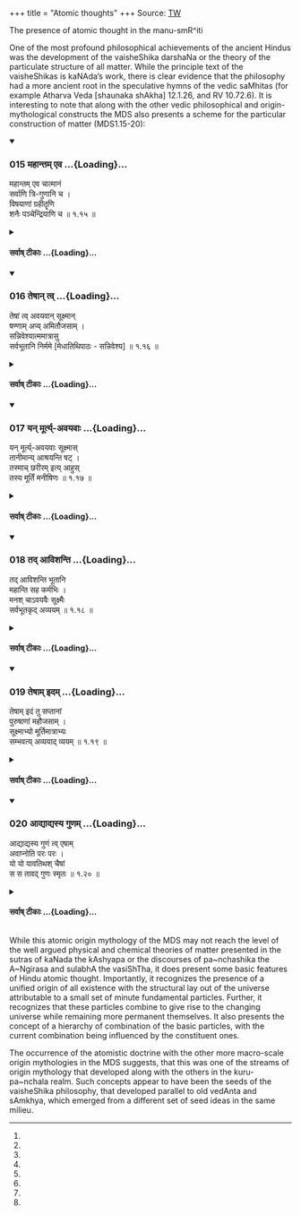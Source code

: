 +++
title = "Atomic thoughts"
+++
Source: [TW](https://www.oocities.org/somasushma/manu.html)


The presence of atomic thought in the manu-smR^iti

One of the most profound philosophical achievements of the ancient Hindus was the development of the vaisheShika darshaNa or the theory of the particulate structure of all matter. While the principle text of the vaisheShikas is kaNAda’s work, there is clear evidence that the philosophy had a more ancient root in the speculative hymns of the vedic saMhitas (for example Atharva Veda [shaunaka shAkha] 12.1.26, and RV 10.72.6). It is interesting to note that along with the other vedic philosophical and origin-mythological constructs the MDS also presents a scheme for the particular construction of matter (MDS1.15-20):



<div class="js_include" includetitle="true" newlevelforh1="3" unfilled url="/kalpAntaram/smRtiH/manuH/vishvAsa-prastutiH/01_praveshaH/015_mahAntam_eva.md">
<details open><summary><h3>015 महान्तम् एव ...{Loading}...</h3></summary>


महान्तम् एव चात्मानं  
सर्वाणि त्रि-गुणानि च ।  
विषयाणां ग्रहीतॄणि  
शनैः पञ्चेन्द्रियाणि च  ॥ १.१५ ॥
</details>
</div>
<div class="js_include collapsed" newlevelforh1="4" title="सर्वाष् टीकाः" unfilled url="/kalpAntaram/smRtiH/manuH/sarvASh_TIkAH/01_praveshaH/015_mahAntam_eva.md">
<details><summary><h4>सर्वाष् टीकाः ...{Loading}...</h4></summary>
<details><summary>गङ्गानथ-मूलानुवादः</summary>

Also the all-pervading ‘mahat’ (the ‘great’ principle of intelligence); as also all those things that consist of the three constituent attributes, and in due course, also the five organs of sensation which apprehend objects.—(15)
</details>
<details><summary>मेधातिथिः</summary>

**महान्** इति संज्ञया सांख्यानां तत्त्वं प्रसिद्धम् । **आत्मानम्** इति महता सामानाधिकरण्यम् । सर्वपिण्डसृष्टौ च महत्तयानुस्यूतम्[^४६] अत आत्मव्यवहारः । अहंकारात् पूर्वं पूर्वेण न्यायेन ससर्ज । **सर्वाणि त्रिगुणानि च** । यथानुक्रान्तं यथानुक्रम्यते तत् सर्वं त्रिगुण । सत्वरजस्तमांसि गुणाः । क्षेत्रज्ञाः केवलं निर्गुणाः । प्राकृतो भागः सर्वः सत्त्वरजस्तमोमयः । **पञ्चेन्द्रियाणि** तेषां निर्देश**विषयाणां** रूपरसादीनां यथास्वं **ग्रहीतॄणि** विज्ञानजनकानि । **पञ्च** "श्रोत्रं त्वग्" इत्यादिना वक्ष्यन्ते (म्ध् २.९०) विशेषनामानि[^४७] । **च**सब्देन विषयांश् च शब्दस्पर्शरूपरसगन्धान् पृथिव्यादीनि च ॥ १.१५ ॥


[^४७]:
M G 1st ed.: nāma


[^४६]:
M G 1st ed.: -ānurūpam
</details>
<details><summary>गङ्गानथ-भाष्यानुवादः</summary>

The creation of the Elemental Principles is now described. What forms
the constituent factor of what, and in what manner, has been already
explained by implication.

‘*From out of himself*’—*i.e*., from out of Primordial Matter, which
forms his body, ‘*he brought forth Mind*.’ The creation of the Elemental
Principles is set forth here in the reverse order; the meaning thus is
that ‘*before the mind he brought up the Principle of Egoism, whose
function consists in self-consciousness*’; the consciousness of self,
appearing in the form of the notion of ‘I,’ is a function of the
Principle of Egoism; it is called *all-powerful* in the sense that it is
capable of accomplishing its work.—(14)



&gt; **Sanskrit text, Unicode transliteration and English translation by
&gt; Ganganath Jha:**
&gt;
&gt; महान्तमेव चात्मानं सर्वाणि त्रिगुणानि च ।  
&gt; विषयाणां ग्रहीतॄणि शनैः पञ्चैन्द्रियाणि च ॥ १५ ॥
&gt;
&gt; *mahāntameva cātmānaṃ sarvāṇi triguṇāni ca* \| *
&gt; viṣayāṇāṃ grahītṝṇi śanaiḥ pañcaindriyāṇi ca* \|\| 15 \|\|
&gt;
&gt; Also the all-pervading ‘mahat’ (the ‘great’ principle of
&gt; intelligence); as also all those things that consist of the three
&gt; constituent attributes, and in due course, also the five organs of
&gt; sensation which apprehend objects.—(15)
</details>
<details><summary>गङ्गानथ-टिप्पन्यः</summary>

**(verse xiv-xv)**

The confusion regarding the account of the process of creation contained
in Manu is best exemplified by these two verses. The names of the
various evolutes have been so promiscuously used, that the commentators
have been led to have recourse to various forced interpretations, with a
view to bring the statement herein contained into line with their own
philosophical predilections. Medhātithi, Kullūka, Govinda and
Rāghavānanda take it as describing the three principles of the
Sāṅkhya—Mahat, Ahaṅkāra and Manas; but finding that the production of
Ahaṅkāra from Manas, or of Mahat (which is what they understand by the
term ‘*mahāntam ātmānam*’) is not in conformity with the Sāṅkhya
doctrine,—they assert that the three evolutes have been mentioned here
‘in the inverted order’. Even, so, how they can get over the statement
that ‘Ahaṅkāra’ was produced ‘from Manas’ (‘manasaḥ’) it is not easy to
see. Similarly, the ‘ātman’ from which Manas is described as being
produced, Medhātithi explains as the Sāṅkhya ‘Pradhāna’, and Kullūka as
the Vedantic¹ Supreme Soul’.

Buhler remarks that according to Medhātithi by the particle ‘*ca*’ ‘the
subtile elements alone are to he understood.’

This does not represent Medhātithi correctly; his words
being—‘*caśabdena viṣayāṃśca śabdasparśarūparasagandhān pṛthivyādīni
ca*’.

In order to escape from the above difficulties, Nandana has recourse to
another method of interpretation,—no less forced than the former. He
takes ‘*manas*’ as standing for Mahat, and ‘*mahāntam ātmānam*’ as the
Manas.

Not satisfied with all this, Nandana remarks that the two verses are not
meant to provide an accurate account of the precise order of creation;
all that is meant to be shown is that all things were produced out of
parts of the body of the Creator himself.
</details>
<details><summary>Bühler</summary>

015	Moreover, the great one, the soul, and all (products) affected by the three qualities, and, in their order, the five organs which perceive the objects of sensation.
</details>
</details>
</div>
<div class="js_include" includetitle="true" newlevelforh1="3" unfilled url="/kalpAntaram/smRtiH/manuH/vishvAsa-prastutiH/01_praveshaH/016_teShAn_tv.md">
<details open><summary><h3>016 तेषान् त्व् ...{Loading}...</h3></summary>


तेषां त्व् अवयवान् सूक्ष्मान्  
षण्णाम् अप्य् अमितौजसाम् ।  
सन्निवेश्यात्ममात्रासु  
सर्वभूतानि निर्ममे [मेधातिथिपाठः - सन्निवेश्य]  ॥ १.१६ ॥
</details>
</div>
<div class="js_include collapsed" newlevelforh1="4" title="सर्वाष् टीकाः" unfilled url="/kalpAntaram/smRtiH/manuH/sarvASh_TIkAH/01_praveshaH/016_teShAn_tv.md">
<details><summary><h4>सर्वाष् टीकाः ...{Loading}...</h4></summary>
<details><summary>गङ्गानथ-मूलानुवादः</summary>

Having combined the subtile components of the said six principles of illimitable potency with their own evolutes, he created even all beings.—(16)
</details>
<details><summary>मेधातिथिः</summary>

**तेषां षण्णां** या **आत्ममात्रास्** तासु **सूक्ष्मान्** **अवयवान्** **संनिवेश्य** **सर्वभूतानि निर्ममे** । तत्र षट्संख्यया वक्ष्यमाणानि पञ्च तन्मात्राणि अतिक्रान्तश् चाहंकारः प्रतिनिर्दिश्यते । आत्ममात्रास् तेषां स्वविकाराः । तन्मात्राणां भूतानि, अहंकारस्येन्द्रियाणि । पृथिव्यादिषु भूतेषु शरीररूपतया तिष्ठत्सु सूक्ष्मान् अवयवांस् तन्मात्राहंकारान् संनिवेश्य यथास्थानं योजनं कृत्वा सर्वभूतानि देवमनुष्यतिर्यक्पक्षिस्थावरादीनि निर्ममे । एतद् उक्तं भवति । षड् अविशेषा अवयवा एकदेशारम्भकाः सर्वस्य जगतस् तस्य तदारब्धत्वात् । सूक्ष्मत्वं तन्मात्रसंज्ञयैव सिद्धम् । तानि संनिवेश्य संनिहत्य[^४८] तेषाम् एवात्ममात्रांस् तद्विकारान्[^४९] भूतेन्द्रियाणि निर्ममे । तैश् च पिण्डसृष्टिं चकारात् । "**मात्रासु**" इत्य् अत्र "मात्राभिः" इति युक्तः पाठः ॥ १.१६ ॥


[^४९]:
M G: evātmamātrās tadvikārāḥ


[^४८]:
J: saṃhatya
</details>
<details><summary>गङ्गानथ-भाष्यानुवादः</summary>

The said six principles of their own respective evolutes,—to these he
joined their subtile components, and thus created all beings.

The number ‘*six*,’ (mentioned in connection with the Principles) is
made up of the *five* ‘Rudimentary Substances,’ to be described later
on, and the ‘Principle of Egoism’ already described.

The ‘*own envolutes*’ of these Principles, are their respective
products; *i.e*., the elemental substances, which are the products of
the‘Rudimentary Substances,’ the Sense-organs which are the products of
the ‘Principle of Egoism.’ The Eaṛth and the other Elemental Substances
being present, like so many ‘bodies,’ he joined to them the ‘subtile
components’; *i.e*., the Rudimentary Substances and the Principle of
Egoism; that is, he placed them in their proper places, and thus
‘*created all beings*,’—Gods, men, animals, birds, trees and so forth.

The meaning is as follows:—The six subtile components are productive of
one portion of the entire world, the whole of which is evolved out of
them; that they are ‘subtile’ is proved by the fact of their being
‘rudimentary’ in their character;—these he ‘*combined*,’ *i.e*., brought
together, *with their own envolutes*,’ *i.e*., their respective
products; he produced the material substances and the organs (of
action), and through these, the entire material world; these latter
being indicated by the word ‘even.’

In place of ‘*mātrāsu*’ it is better to rend ‘*mātrābhiḥ*’.—(16)
</details>
<details><summary>गङ्गानथ-टिप्पन्यः</summary>

*Six elements*—The five Rudimentary Substances and the Principle of
Egoism.

Here also, and for reasons similar to the above, there is a difference
of opinion among commentators.

Nandana, and Rāghavānanda take the verse as describing the creation of
the *bodies* of things from the *body* of the Creator, and that of their
*souls* from His Soul.

The ‘six’, Rāghavānanda takes as standing for the six sense-organs, and
Nandana as for the six *tattvas*—

1.  Mahat,
2.  Ahaṅkāra,
3.  Manas,
4.  Subtile Elements,
5.  Organs, of Action
6.  and Organs of Sensation.

Medhātithi takes the verse simply as describing how the Creator created
all beings by combining ‘the subtile components of the said six
principles’ with ‘their own evolutes.’

Hopkins remarks that ‘*ātmamātrā*’ stands for ‘the *spiritual* atom as
opposed to the *elementary*,—not reflexive *elements of himself*.’
</details>
<details><summary>Bühler</summary>

016	But, joining minute particles even of those six, which possess measureless power, with particles of himself, he created all beings.
</details>
</details>
</div>
<div class="js_include" includetitle="true" newlevelforh1="3" unfilled url="/kalpAntaram/smRtiH/manuH/vishvAsa-prastutiH/01_praveshaH/017_yan_mUrty-avayavAH.md">
<details open><summary><h3>017 यन् मूर्त्य्-अवयवाः ...{Loading}...</h3></summary>


यन् मूर्त्य्-अवयवाः सूक्ष्मास्  
तानीमान्य् आश्रयन्ति षट् ।  
तस्माच् छरीरम् इत्य् आहुस्  
तस्य मूर्तिं मनीषिणः  ॥ १.१७ ॥
</details>
</div>
<div class="js_include collapsed" newlevelforh1="4" title="सर्वाष् टीकाः" unfilled url="/kalpAntaram/smRtiH/manuH/sarvASh_TIkAH/01_praveshaH/017_yan_mUrty-avayavAH.md">
<details><summary><h4>सर्वाष् टीकाः ...{Loading}...</h4></summary>
<details><summary>गङ्गानथ-मूलानुवादः</summary>

Because the six subtile components of the frame (of primordial matter) enter into (produce) these, therefore the wise ones have described the frame of that (primordial matter) as ‘body.’—(17)
</details>
<details><summary>मेधातिथिः</summary>

**मूर्तिः** शरीरम् । तदर्थास् तत्सम्पादका **अवयवाः** । **सूक्ष्माः** **षड्** उक्तस्वरूपाश् च अविशेषाख्याः । **तानीमानि** इन्द्रियाणि वक्ष्यमाणानि च भूतान्य् **आश्रयन्ति** । तस्योत्पत्तेर् भूतान्य् आश्रयन्तीत्य् उच्यते । तदाश्रयोत्पत्तिस् तेषाम् । पठितं च "पञ्चभ्यः पञ्च भूतानि" इति (साम्क् २२) । यद् येन कारणेनाश्रयन्ति तस्मात् कारणात् **शरीरं तस्य** प्रधानस्य येयं मूर्तिः **शरीरम् इत्य्** उच्यते । **मनीषिणः** । मनीषा बुद्धिस् तद्वन्तः पण्डीताः । अथ वा विपरीतः कर्तृभावः । सूक्ष्माः कर्तार इन्द्रियाणि कर्म । अवयवाश् चेन्द्रियाणाम् आश्रयभावं प्रतिपद्यमाना आश्रयन्तीत्य् उच्यते । यथा "बहुभिर् भुक्तः" इति भोजयन् भुक्त इत्य् उच्यते । अथ वानेकार्थत्वाद् धातूनां आश्रयन्ति जनयतीत्य् अर्थः ॥ १.१७ ॥
</details>
<details><summary>गङ्गानथ-भाष्यानुवादः</summary>

‘*Frame*’—body; the ‘*components*’ of it are those things that
constitute it; these are ‘*subtile*,’ the ‘*six*’ already described
(*viz*.,the five Rudimentary Substances and the Principle of Egoism),
which are called ‘*aviśeṣa*,’ the undifferentiated. —*Tāni
āśrayanti*—*i.e*., the organs and the elemental substances going to be
described ‘enter into’ the said components; which means that they are
evolved out of them; *i.e*., the evolution of the organs &c., has for
its substratum the six subtile components; this is what has been
described in the words ‘the five elemental substances are produced out
of the five Rudimentary Substances’ (*Sāṅkhya-Kārikā*, 22). Because they
enter into them, therefore the ‘frame of that,’ *i.e*., of Primordial
Matter,—has been described as ‘Body.’

*Manasviṇaḥ*, ‘*maṇīṣā*’ is *wisdom*; those possessed of wisdom are
‘*manasvins*,’ *i.e*., *the wise ones*.

\[The above explanation makes ‘*tainīmāni*,’ the organs and substances,
the nominative, and the ‘components’ the objective;—this construction is
found to be incompatible with the nominative ending in ‘*avayavāḥ*,’
‘*components*’; hence the *Bhāṣya* puts forward another construction,
which has been adopted in the rendering of the text.\]—Or, the relation
of the ‘nominative’ and ‘objective’ may be reversed: the ‘subtile
components’ being the nominative, and the ‘organs’ the objective (of the
verb ‘*āśrayanti*,’); the meaning of ‘*āśrayanti*,’ ‘enter into,’ being
that the subtile components serve as the *substratum*—‘*āśraya*’—of the
organs; just as in the phrase ‘he has been fed (upon) by many men,’ the
man doing the *feeding* is spoken of as ‘fed.’—Or, since verbal roots
may have several meanings, ‘*enter in*’ may be explained as
‘produce.’—(17)
</details>
<details><summary>गङ्गानथ-टिप्पन्यः</summary>

Nandana explains the verse to mean that ‘the body of *Hiraṇyagarbha* is
called *Śarīra*, body, because it enters all things mentioned in the
preceding verses by means of its portions’; according to Medhātithi on
the other hand, it means that—the body of *Pradhāna* is called *Śarīra*,
because its six components enter into these things,—*viz*., the organs
and the elemental substances. Kullūka refers it to the body of Brahman.

The only important points of difference are—(1) while Medhātithi takes
it as referring to the body of Pradhāna, others take it as refering to
that of Hiraṇyagarbha or Brahmā; and (2) while according to Medhātithi
the evolutes entering into that Body are the organs and the gross
elemental subtances, according to Nandana, they are only the six
principles named in verses 14-15.

The natural construction of the verse appears to be *yat (yasmāt
kāraṇāṭ) sūr?yacayacāḥ sūkṣmāḥ tāni imāni ṣaṭ āśrayanti tasmāt*——as set
forth by Medhātithi But if *tāni imāni* refers to *indriyāṇi* then there
should be an accusative ending in in order to make it the object of
*āśrayanti*. It is in view of this difficulty that the Bhāṣya has put
forward *another* construction by which *sūkṣmāḥ* is the nominative and
*tānīmāni* the objective of the verb *āśrayanti*,
</details>
<details><summary>Bühler</summary>

017	Because those six (kinds of) minute particles, which form the (creator's) frame, enter (a-sri) these (creatures), therefore the wise call his frame sarira, (the body.)
</details>
</details>
</div>
<div class="js_include" includetitle="true" newlevelforh1="3" unfilled url="/kalpAntaram/smRtiH/manuH/vishvAsa-prastutiH/01_praveshaH/018_tad_Avishanti.md">
<details open><summary><h3>018 तद् आविशन्ति ...{Loading}...</h3></summary>


तद् आविशन्ति भूतानि  
महान्ति सह कर्मभिः ।  
मनश् चाऽवयवैः सूक्ष्मैः  
सर्वभूतकृद् अव्ययम्  ॥ १.१८ ॥
</details>
</div>
<div class="js_include collapsed" newlevelforh1="4" title="सर्वाष् टीकाः" unfilled url="/kalpAntaram/smRtiH/manuH/sarvASh_TIkAH/01_praveshaH/018_tad_Avishanti.md">
<details><summary><h4>सर्वाष् टीकाः ...{Loading}...</h4></summary>
<details><summary>गङ्गानथ-मूलानुवादः</summary>

The great elemental substances, along with their functions, as also the mind, along with its subtile components, enter into that which (on that account) is the generator of all things and imperishable.—(18)
</details>
<details><summary>मेधातिथिः</summary>

तद् एतत् प्रधानं **सर्वभूतकृद्** भवति । **अव्ययम्** अविनाशं कारणात्मना । कथं सर्वाणि **भूतानि** करोति । यतस् तद् **आविशन्ती**मानि । कानि पुनस् तानि । **मनः सूक्ष्मैर् अवयवैः **सह तन्मात्रैर् बुद्ध्यहंकारेन्दियलक्षणैः । अनन्तरं **महान्ति भूतानि** पृथिव्यप्तेजोवाय्वाकाशाख्यानि । **सह कर्मभिः** । धृतिसंहननपक्तिव्यूहावकाशाः पृथिव्यादीनां यथाक्रमं कर्माणि । तत्र धृतिः धारणं सरणपतनधर्मकस्य एकत्रावस्थानम् । संग्राहकाद् विकीर्णस्य संहननम् । यथा पांसवो विकीर्णा उदकेन संहन्यन्ते पिण्डीक्रियन्ते । पक्तिर् अन्नौषधतृणादेस् तेजसः कार्यतया प्रसिद्धा । व्यूहो विन्यासः संनिवेशः । अवकाशो मूर्त्यन्तरेणाप्रतिबन्धः । न हि यस्मिन् देशे मूर्तिर् एका स्थिता तत्र मूर्त्यन्तरस्य स्थानम् । सुवर्णपिण्डे न कस्यचिद् अन्तःसंभवः । मनोग्रहणं सर्वेन्द्रियप्रदर्शनार्थम् । कर्मग्रहणेन च कर्मेन्द्रियाणि वा गृह्यन्ते । अथ वा तत्कार्यं सूक्ष्मैर् अवयवैर् युक्तं महान्ति भूतान्य् अधितिष्ठति पश्चाद् इत्य् एवं योजना । इन्द्रियाणि च मनःशब्दस्य प्रदर्शनार्थत्वात् ॥ १.१८ ॥
</details>
<details><summary>गङ्गानथ-भाष्यानुवादः</summary>

‘*That*,’ ‘Primordial Matter—is ‘the generator of all things’:—it is
‘*imperishable*,’ *i.e*., in its original (causal) form it is
indestructible.

“In what way does Primordial Matter *generate* all things?”

Because all these *enter into it*.

“What are *all these* that enter into it?”

First of all ‘*the Mind along with its subtile components*,’—*i.e*.,
along with the Rudimentary Substances, the Principle of Intelligence,
the Principle of Egoism and the Sense-organs;—and then, the *Great
Elemental Substances*—called ‘Earth,’ ‘Water,’ ‘Fire,’ ‘Wind,’ and
‘Ākāśa;’—‘*along with their functions*;—

1.  sustaining,
2.  conglutination,
3.  cooking,
4.  configuration
5.  and making room (unobstruction) respectively are the ‘functions’ of
    Earth, &c.

Of these

1.  ‘sustaining’ means upholding, keeping in their places, things that
    are prone to falling;
2.  ‘conglutination’ means bringing together things that are loose and
    disjointed; *e.g*., loose and disjointed dust-particles are brought
    togther, cemented into, a mass by means of water;—
3.  ‘Cooking’ is the well-known effect produced by fire upon such
    tilings as medicine and herbs, &c.
4.  ‘Configuration’ means conformation, shaping;—
5.  ‘making room’ means non-obstruction by another body; in a point in
    space where one body is already present, there can be no room for
    another body; *e.g*., no object can find room within a piece of
    gold.

‘*Mind*’—is meant to indicate all the organs of sensation; and the term
‘*Karma*’ may be taken as referring to the organs of action; or again,
in the first line of the text, the term ‘*Karma*’ may be taken to mean
the ‘products’ of the elementary substances; the sense of the passage
being that ‘subsequently the products of the elemental substances, along
with the subtile components, enter into the great elemental
substances’—‘as also do the organs of sensation,’ this latter being
indicated by the word ‘*Mind*.’—(18)
</details>
<details><summary>गङ्गानथ-टिप्पन्यः</summary>

Buhler supplies the translation of the verse according to the five
interpretations offered by the commentators.

1.  The text here represents the explanation given by *Medhātithi*:—
2.  According to *Govinda* and Kullūka the verse means—‘From Brahman are
    produced the gross elements, together with their functions, and the
    Mind, which is the producer of all beings through its minute
    portions, and imperishable’.—
3.  According to *Rāghavānanda*—‘That gross body the gross elements
    enter, and the Mind, which is the producer of all beings and
    imperishable, together with the actions and with the limbs.’—
4.  According to *Nandana*—‘As that body of Hiraṇyagarbha, though
    through its small portions it produces all beings, ye tis
    imperishable,—even thus the Great Beings and the Mind, with the
    actions enter it.’—
5.  According to *Nārāyana*—‘That subtile body the gross elements enter,
    together with the *Karma* and the Mind, the producer of all beings
    and imperishable, together with its minute portions.’

Dr. Buhler’s rendering of this verse is not approved by Hopkins. The
construction of the sentence is the same in all cases—*mahānti bhūtāni
karmabhiḥ saha—manaśca sūkṣmaiḥ avayavaiḥ*.

Medhātithi himself offers a second explanation.
</details>
<details><summary>गङ्गानथ-तुल्य-वाक्यानि</summary>

*Mahābhārata*, 12.232.12.—(First half is the same as Manu.)
</details>
<details><summary>Bühler</summary>

018	That the great elements enter, together with their functions and the mind, through its minute parts the framer of all beings, the imperishable one.
</details>
</details>
</div>
<div class="js_include" includetitle="true" newlevelforh1="3" unfilled url="/kalpAntaram/smRtiH/manuH/vishvAsa-prastutiH/01_praveshaH/019_teShAm_idam.md">
<details open><summary><h3>019 तेषाम् इदम् ...{Loading}...</h3></summary>


तेषाम् इदं तु सप्तानां  
पुरुषाणां महौजसाम् ।  
सूक्ष्माभ्यो मूर्तिमात्राभ्यः  
सम्भवत्य् अव्ययाद् व्ययम्  ॥ १.१९ ॥
</details>
</div>
<div class="js_include collapsed" newlevelforh1="4" title="सर्वाष् टीकाः" unfilled url="/kalpAntaram/smRtiH/manuH/sarvASh_TIkAH/01_praveshaH/019_teShAm_idam.md">
<details><summary><h4>सर्वाष् टीकाः ...{Loading}...</h4></summary>
<details><summary>गङ्गानथ-मूलानुवादः</summary>

From out of the Subtile constituents of the frames of the said exceedingly potent principles is produced this (Gross Body)—the perishable proceeding from the imperishable.—(19)
</details>
<details><summary>मेधातिथिः</summary>

सूक्ष्मात् स्थूलम् उत्पद्यते संभवति । **अव्ययाद् व्ययम्** इत्य् एतावति तात्पर्यम् । न तु षण्णां सप्तानां वा तत्त्वानां मात्राभ्य इति । चतुर्विंशतितत्त्वानि । तानि सृष्टौ सर्वेषां निमित्तम् । अथ वा पिण्डसृष्टौ सप्तैव प्रधानं कारणम्, षडविशेषाः सप्तमो महान् । तेभ्यो भूतेन्द्रियाण्य् उत्पद्यन्ते । तेषु चोत्पन्नेषु पिण्डीभवति शरीरम् ।

- **अव्ययात्**[^५०] प्रधानाद् उपसंभृतसर्वविकाराद् एकीभूताद् इदं बहुधा विप्रकीर्णं विश्वरूपं जगद् उत्पद्यते । किं युगपद् एव समस्तैर् विकारैः स्थूलरूपैः प्रधानं विक्रियते । नेत्य् आह । **तेषाम् इदम्** इति । यादृशः प्राग् उक्तः क्रमस् तेनैव । "प्रकृतेर् महांस् ततो ऽहंकारस् तस्माद् गुणस् तु षोडशकः" इति (सांक् २२) । पुरुषशब्दस् तत्त्वे पुरुषार्थत्वात् प्रयुक्तः । **महौजसां** स्वकार्ये वीर्यवताम् । अपरिमितविकारहेतुत्वान् महत्वम् । तेषां याः **सूक्ष्मा मूर्तिमात्रा** मूर्तिः शरीरम्, तदर्था मात्रास्, ताभ्य इदं भवति । अत उच्यते । **अव्ययाद् व्ययम्** इति । काः पुनस् तेषां सूक्ष्मा मात्राः । न हि तन्मात्राणाम् अन्या मात्राः संभवन्ति येन तेषां सूक्ष्मा मात्रा इति व्यतिरेक उपपद्यते । न तेषां स्वागतमात्रापेक्षत्वम् । किं तर्हि । तन्मात्रेभ्यः सूक्ष्मो महान् महतः प्रभूर्[^५१] इति ॥ १.१९ ॥


[^५१]:
J: prakṛtir


[^५०]:
M G 1st ed.: atha yāvat
</details>
<details><summary>गङ्गानथ-भाष्यानुवादः</summary>

All that is meant by saying that ‘*the perishable proceeds from the
imperishable*’ is that the Gross is produced out of the Subtile; and it
is not meant to emphasise whether it is produced out of the particles of
*six* or *seven* Principles; in fact there are twenty-four Principles,
all of which form the cause of the origin of all things. Or, the meaning
may be that in the production of the gross oḥjeot only seven Principles
form the principal cause, *e.g*., the six non-differentiated Principles
(the live Rudimentary Substances and the principle of Egoism) and the
seventh, the Great Principle of Intelligence. Out of these (seven) are
produced the Elemental Substances and the Organs; and when these latter
have been produced, the gross body becomes formed.

\[It has been said that\] from out of the imperishable Primordial
Matter,—which in its unified form, contains within itself the
possibilities of all its evolutes,—is produced this world, which is
multifarious in its character and appears in all possible forms.

Now the question arises—Docs the Primordial Matter become modified into
all its gross evolutes at one and the same time? And the answer to this
is ‘No;’ what really happens is described in the present verse—‘*From
out of the subtile*, &c., &c.,’ The order in which the things are
produced is the same as that which has been described before: that is,
from out of Primordial Matter is produced the Great Principle of
Intelligence;—from this latter the Principle of Egoism; and from this
latter again the ‘group of sixteen’ (*kārikā*, 22).

The term ‘*Puruṣa*’ has been used in the sense of the *Principles*, on
the ground that these latter subserve the purposes of the *Puruṣa*
(Soul).

‘*Exceedingly potent*’—capable of producing their effects; it is because
they are the cause of innumerable products that they have been called
‘*exceedingly*.’

The said principles have certain ‘*subtile constituents of their
frames*’;—‘*mūrti*’ is *frame*; the constituents that go to form that
frame are called ‘*constituents of the frame*’; from out of these is
born ‘*this*’ (the gross Body). It is in reference to this that it is
added—‘*the perishable proceeding out of the imperishable*.’

*Question*—“What are the ‘*subtile* constituents’ of the said
Principles? Certainly the Rudimentary Substances have no other
‘constituents’ (save those that are *subtile*), in reference to (for the
exclusion of) which such specification could be possible (as that
intended by the epithet ‘subtile’).”

*Answer*—The qualification ‘subtile' is not in relation to the
constituents of any single Principle itself; what is meant is that (one
principle is ‘subtile’ in relation to, in comparison to, another,
*i.e*.) the Great Principle of Intelligence is subtile as compared to
the Rudimentary Substances, and the Root Evolvent (Primordial Matter) is
‘subtile’ as compared to the Great Principle.

\[Another explanation of the verse is given below, in the form of an
introduction to verse 20\].—19
</details>
<details><summary>गङ्गानथ-टिप्पन्यः</summary>

The ‘seven’ are made up of—

\(1\) Egoism, the five subtile elements and the Mahat (Medhātithi,
Govinda and Kullūka);—(2) *Ātman* instead of *Mahat* (Nārāyana and
Nandana). Medhātithi notes another enumeration suggested by ‘others’—(1)
The five organs of Perception, (2) the five organs of Action and (3),
(4), (5), (6) and, (7) the five grogs elemental substances.’

The name ‘*puruṣa*’ has been applied to the Tattvas, Principles,—because
‘they serve the purposes of the, soul’ (Medhātithi),—or because ‘they
are produced by the Puruṣa, Ātman,’
</details>
<details><summary>Bühler</summary>

019	But from minute body (-framing) particles of these seven very powerful Purushas springs this (world), the perishable from the imperishable.
</details>
</details>
</div>
<div class="js_include" includetitle="true" newlevelforh1="3" unfilled url="/kalpAntaram/smRtiH/manuH/vishvAsa-prastutiH/01_praveshaH/020_AdyAdyasya_guNam.md">
<details open><summary><h3>020 आद्याद्यस्य गुणम् ...{Loading}...</h3></summary>


आद्याद्यस्य गुणं त्व् एषाम्  
अवाप्नोति परः परः ।  
यो यो यावतिथश् चैषां  
स स तावद् गुणः स्मृतः  ॥ १.२० ॥
</details>
</div>
<div class="js_include collapsed" newlevelforh1="4" title="सर्वाष् टीकाः" unfilled url="/kalpAntaram/smRtiH/manuH/sarvASh_TIkAH/01_praveshaH/020_AdyAdyasya_guNam.md">
<details><summary><h4>सर्वाष् टीकाः ...{Loading}...</h4></summary>
<details><summary>गङ्गानथ-मूलानुवादः</summary>

Among these (Elementary Substances), each succeeding one acquires the quality of what precedes it; and each elemental substance is endowed with as many qualities as the place it occupies (in the order in which the said substances are set forth).—(20)


“Why does the Author use the form ‘ādyādyasya’? The correct form should be ‘ādyasyādyasya’, the repetition of the term ‘ādyasya’ being necessitated by Pāṇini’s Sūtra 8.1.4; just as we have in such expressions as ‘paraḥ paraḥ.’”
</details>
<details><summary>मेधातिथिः</summary>

पूर्वश्लोके केचिद् अन्यथा सप्तसंख्या परिकल्पयन्ति । पञ्चेन्द्रियाणि चक्षुरादीनि वर्गीकृतान्य् एकीभवन्ति । बोधहेतुतयैकेन धर्मेण योगाद् एकत्वेन निर्दिश्यन्ते । एवं कर्मेन्द्रियाणि । तौ च वर्गद्वित्वाद् द्वौ पुरुषौ भवतः । पञ्चभूतानि भेदेनैव निर्दिष्टानि कर्यवैलक्षण्यात् । तद् एवं सप्तपुरुषास् तेषां या मूर्त्यर्थाः सूक्ष्मा मात्रा निर्माणकार्याणि तन्मात्राण्य् अहंकारश् च । अन्यत् समानम् ।

- अतश् च भूतानां पूर्वश्लोके संनिधानाद् **एषाम्** इति तेषाम् प्रतिनिर्देशः । यद्य् अपि च व्यवहिते बहूनि वचनानि[^५२] संनिहितानि तथापि य इहार्थः प्रतिपाद्यते विशिष्टसंख्याकर्तृगुणवत्त्वं तद् भूतानाम् एव संभवति नान्येषां, प्रकृतत्वे सत्य् अपि ।


[^५२]:
M G 1st ed.: ca tāni

- अतो ऽयं श्लोकार्थः । एषां भूतानां यद् यत आद्यं[^५३] तस्य यद्रूपं ततो ऽनन्तरं पठितं तत् तत् पूर्वस्य संबन्धेन गुणं गृह्णाति । गुणशब्देन शब्दादयः पञ्चोच्यन्ते । आद्यत्वं चात्र वक्ष्यमाणया व्यवस्थया "आकाशं जायते" (म्ध् १.७५) इति । गुणत्वं च शब्दादीनां तत्रैव वक्ष्यति । यो य आकाशादिलक्षणो ऽर्थो **यावतिथः** यावतां पूरणः । "वतोर् इथुक्" (पाण् ५.२.५३) । द्वितीये तृतीये ऽवस्थाने स्थितः स **तावद्गुणः** । तावन्तो गुणास् तस्य भवन्ति । द्वितीयस्थाने स्थितो द्विगुण इत्यादि । परस्पराद्याद्यगुणसंबन्धित्वं प्रथमे ऽर्धश्लोक उक्तम् । तत्र यः स्वशब्देन यस्यैव यो गुणो ऽभिहितः "तस्य शब्दगुणं विदुः," (म्ध् १.७५) "तद् रूपगुणम् उच्यते" (म्ध् १.७७) इत्यादि । ततश् च पूर्वगुणावाप्तौ द्वैगुण्यम् आकाशं वर्जयित्वा भूतानां प्राप्तम् । अत उक्तम् **यो यो यावतिथ** इति । तेन द्विगुणो वायुस् त्रिगुणं तेजस् चतुर्गुणा आपः पञ्चगुणा भूमिर् इति । आद्याद्यस्येति कथम् । आद्यस्याद्यस्येह भवितव्यम् । नित्यवीप्सयोर् इति द्विवचनेन । यथा परः पर इति । छन्दोभिर् अविशेषात् स्मृतीनां लुग्वृत्तानुरोधाच् चैवं पठितम् ॥ १.२० ॥


[^५३]:
M G 1st ed.: yadādyantavat
</details>
<details><summary>गङ्गानथ-भाष्यानुवादः</summary>

In the preceding verse some people offer a different explanation of the
number ‘seven’:—(1) The five *organs of sensation*, the Eye and the
rest, taken together from a single group; they are regarded as ‘one’ on
account of their possessing the common character of being *the
instruments of perception*;—(2) similarly the five *organs of action*;
these two, forming two groups, are ‘*two* principles’;—(3-7) the five
elemental substances, being treated individually, by reason of their
functions being distinct from one another, are the ‘*seven principles*’;
and the five Rudimentary Substances and the principle of Egoism are the
‘subtile constituents’ that go to make up the ‘bodies’ of the said
seven;—*i.e*., these seven are the products of evolution from the said
six.—The rest of the verse is explained in the same manner as set forth
above.

Thus, in accordance with this explanation, the Elemental Substances
having been spoken of in the preceding verse (19), the pronoun ‘*eṣām*,’
‘*among these*,’ refers to those same substances. Though there are
several words intervening (between the mention of Elemental Substances
in verse (19) and the pronoun ‘among *these*’ in the present verse),
which are in closer proximity to the pronoun, yet, as a matter of fact,
what Is described in the present verse,—the fact of ‘these’ being
endowed with a particular number of qualities derived from well-defined
sources—is applicable only to the Elementary Substances, and not to
other things; even though these latter may form the subject-matter of
the context (and may as such, be capable of being referred to by the
pronoun in question).

The meaning of the verse thus comes to this:—‘*Among these*’ Elemental
Substances,—which are set out (later on) in a definite order of
sequence, one preceding the other—the ‘succeeding one’ acquires the
quality of the preceding one, through its connection with it.—The term
‘*quality*’ here stands for the five, Sound and the rest;—the
‘*preceding*’ (and ‘succeeding’) is in reference to the order in which
the names of the Elemental Substances are set forth in verse 75 below,
where it is said that ‘first of all Ākāśa is produced &c., &c.’ The fact
of sound &c., being the qualities of these substances will also bo
described in that same verse.—Among Ākāśa and the rest, each one
occupies a definite place in the order in which they are set forth; the
term ‘*yāvatithaḥ*’ means *the number of the place occupied by it*; the
word being formed by the adding of the affix ‘*ithuk*,’ by Pāṇini’s
*Sūtra* 5.2.53. The meaning is that each substance becomes endowed with
as many qualities as the place, *second* or *third*, &c., occupied by
it; that is, the substance occupying the *second* place in the order of
sequence has *two* qualities, that occupying the *third* place has
*three*, and so on.

The first half of the verse means that among the Elemental Substances,
each succeeding one acquires the quality of its predecessor; and each of
them is later on (under verses 75 &c.) described has having one quality
inherent in itself; for instance, ‘Ākāśa is known as possessing the
quality of sound’ (verse 75); ‘Fire is described as possessing the
quality of colour’ (verse 77), and so forth; so that acquiring one
quality from its predecessor (and having one inherent in itself) each
substance would appear to be endowed with only two qualities,—with the
sole exception of Ākāśa (which, having no substance ‘preceding’ it,
would have the single quality of Sound, which is inherent in itself);
hence with a view to preclude such an idea, the author has added the the
second half of the verse—*Each Elemental Substance being endowed with as
many qualities &c. &c*.,—which means that Wind has *two* qualities, Fire
has *three*, Water has *four*, and Earth has *five*.

&gt; “Why does the Author use the form ‘*ādyādyasya*’? The correct form
&gt; should be ‘*ādyasyādyasya*’, the repetition of the term ‘*ādyasya*’
&gt; being necessitated by Pāṇini’s *Sūtra* 8.1.4; just as we have in such
&gt; expressions as ‘*paraḥ paraḥ*.’”

The form used is due to the exigencies of metre; and exigencies of metre
justify the non-observance of rules.—(20)
</details>
<details><summary>गङ्गानथ-टिप्पन्यः</summary>

Nandana places verse 27 before 20. There appears to be no justification
for deviating from the order adopted by all other commentators.
</details>
<details><summary>गङ्गानथ-तुल्य-वाक्यानि</summary>

*Mahābhārata*, 12.232.8.—‘The qualities of the preceding go over to the
succeeding and whatever it is and in whatever form and place, so many
qualities it is declared to possess.’
</details>
<details><summary>Bühler</summary>

020	Among them each succeeding (element) acquires the quality of the preceding one, and whatever place (in the sequence) each of them occupies, even so many qualities it is declared to possess.
</details>
</details>
</div>


While this atomic origin mythology of the MDS may not reach the level of the well argued physical and chemical theories of matter presented in the sutras of kaNada the kAshyapa or the discourses of pa~nchashika the A~Ngirasa and sulabhA the vasiShTha, it does present some basic features of Hindu atomic thought. Importantly, it recognizes the presence of a unified origin of all existence with the structural lay out of the universe attributable to a small set of minute fundamental particles. Further, it recognizes that these particles combine to give rise to the changing universe while remaining more permanent themselves. It also presents the concept of a hierarchy of combination of the basic particles, with the current combination being influenced by the constituent ones. 


The occurrence of the atomistic doctrine with the other more macro-scale origin mythologies in the MDS suggests, that this was one of the streams of origin mythology that developed along with the others in the kuru-pa~nchala realm. Such concepts appear to have been the seeds of the vaisheShika philosophy, that developed parallel to old vedAnta and sAmkhya, which emerged from a different set of seed ideas in the same milieu.